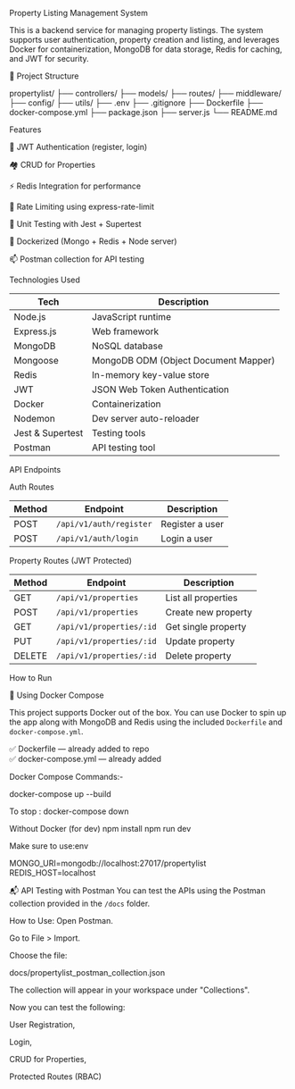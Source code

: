 Property Listing Management System

This is a  backend service for managing property listings. The system supports user authentication, property creation and listing, and leverages Docker for containerization, MongoDB for data storage, Redis for caching, and JWT for security.

📁  Project Structure

propertylist/
├── controllers/
├── models/
├── routes/
├── middleware/
├── config/
├── utils/
├── .env
├── .gitignore
├── Dockerfile
├── docker-compose.yml
├── package.json
├── server.js
└── README.md



Features

🔐 JWT Authentication (register, login)

🏘️ CRUD for Properties

⚡ Redis Integration for performance

🚦 Rate Limiting using express-rate-limit

🧪 Unit Testing with Jest + Supertest

🐳 Dockerized (Mongo + Redis + Node server)

📫 Postman collection for API testing


Technologies Used

| Tech              | Description                                   |
|-------------------|-----------------------------------------------|
| Node.js           | JavaScript runtime                            |
| Express.js        | Web framework                                 |
| MongoDB           | NoSQL database                                |
| Mongoose          | MongoDB ODM (Object Document Mapper)          |
| Redis             | In-memory key-value store                     |
| JWT               | JSON Web Token Authentication                 |
| Docker            | Containerization                              |
| Nodemon           | Dev server auto-reloader                      |
| Jest & Supertest  | Testing tools                                 |
| Postman           | API testing tool                              |


API Endpoints


Auth Routes

| Method | Endpoint                | Description     |
| ------ | ----------------------- | --------------- |
| POST   | `/api/v1/auth/register` | Register a user |
| POST   | `/api/v1/auth/login`    | Login a user    |



 Property Routes (JWT Protected)


| Method | Endpoint                 | Description         |
| ------ | ------------------------ | ------------------- |
| GET    | `/api/v1/properties`     | List all properties |
| POST   | `/api/v1/properties`     | Create new property |
| GET    | `/api/v1/properties/:id` | Get single property |
| PUT    | `/api/v1/properties/:id` | Update property     |
| DELETE | `/api/v1/properties/:id` | Delete property     |




How to Run

🐳 Using Docker Compose

This project supports Docker out of the box. You can use Docker to spin up the app along with MongoDB and Redis using the included `Dockerfile` and `docker-compose.yml`.

✅ Dockerfile — already added to repo  
✅ docker-compose.yml — already added

Docker Compose Commands:-

docker-compose up --build

To stop  : docker-compose down


Without Docker (for dev)
npm install
npm run dev

Make sure to use:env

MONGO_URI=mongodb://localhost:27017/propertylist
REDIS_HOST=localhost



📬 API Testing with Postman
You can test the APIs using the Postman collection provided in the `/docs` folder.

How to Use:
Open Postman.

Go to File > Import.

Choose the file:

docs/propertylist_postman_collection.json

The collection will appear in your workspace under "Collections".

Now you can test the following:

User Registration,

Login,

CRUD for Properties,

Protected Routes (RBAC)


